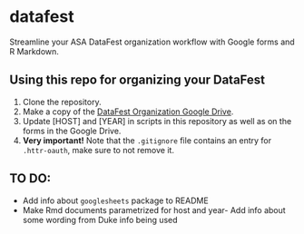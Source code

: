# datafest

Streamline your ASA DataFest organization workflow with Google forms and R Markdown.


## Using this repo for organizing your DataFest

1. Clone the repository.
2. Make a copy of the [DataFest Organization Google Drive](https://drive.google.com/drive/folders/0B0Y2lFgS9uiDaEZvXzNGZ2xKNmM?usp=sharing).
3. Update [HOST] and [YEAR] in scripts in this repository as well as on the forms in the Google Drive.
4. **Very important!** Note that the `.gitignore` file contains an entry for `.httr-oauth`, make sure to not remove it.


## TO DO:

- Add info about `googlesheets` package to README
- Make Rmd documents parametrized for host and year- Add info about some wording from Duke info being used
